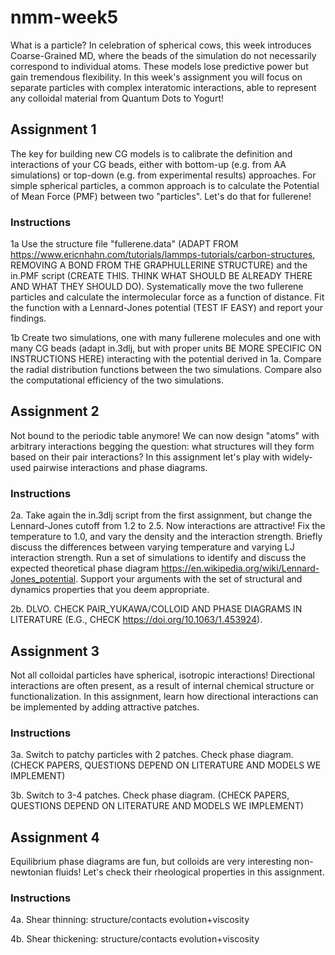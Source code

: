 # nmm-week5

What is a particle? In celebration of spherical cows, this week introduces Coarse-Grained MD, where the beads of the simulation do not necessarily correspond to individual atoms. These models lose predictive power but gain tremendous flexibility. In this week's assignment you will focus on separate particles with complex interatomic interactions, able to represent any colloidal material from Quantum Dots to Yogurt!

## Assignment 1

The key for building new CG models is to calibrate the definition and interactions of your CG beads, either with bottom-up (e.g. from AA simulations) or top-down (e.g. from experimental results) approaches. For simple spherical particles, a common approach is to calculate the Potential of Mean Force (PMF) between two "particles". Let's do that for fullerene!

### Instructions

1a Use the structure file "fullerene.data" (ADAPT FROM https://www.ericnhahn.com/tutorials/lammps-tutorials/carbon-structures, REMOVING A BOND FROM THE GRAPHULLERINE STRUCTURE) and the in.PMF script (CREATE THIS. THINK WHAT SHOULD BE ALREADY THERE AND WHAT THEY SHOULD DO). Systematically move the two fullerene particles and calculate the intermolecular force as a function of distance. Fit the function with a Lennard-Jones potential (TEST IF EASY) and report your findings.

1b Create two simulations, one with many fullerene molecules and one with many CG beads (adapt in.3dlj, but with proper units BE MORE SPECIFIC ON INSTRUCTIONS HERE) interacting with the potential derived in 1a. Compare the radial distribution functions between the two simulations. Compare also the computational efficiency of the two simulations.

## Assignment 2

Not bound to the periodic table anymore! We can now design "atoms" with arbitrary interactions begging the question: what structures will they form based on their pair interactions? In this assignment let's play with widely-used pairwise interactions and phase diagrams.

### Instructions

2a. Take again the in.3dlj script from the first assignment, but change the Lennard-Jones cutoff from 1.2 to 2.5. Now interactions are attractive! Fix the temperature to 1.0, and vary the density and the interaction strength. Briefly discuss the differences between varying temperature and varying LJ interaction strength.
Run a set of simulations to identify and discuss the expected theoretical phase diagram https://en.wikipedia.org/wiki/Lennard-Jones_potential. Support your arguments with the set of structural and dynamics properties that you deem appropriate.

2b. DLVO. CHECK PAIR_YUKAWA/COLLOID AND PHASE DIAGRAMS IN LITERATURE (E.G., CHECK https://doi.org/10.1063/1.453924).

## Assignment 3

Not all colloidal particles have spherical, isotropic interactions! Directional interactions are often present, as a result of internal chemical structure or functionalization. In this assignment, learn how directional interactions can be implemented by adding attractive patches.

### Instructions

3a. Switch to patchy particles with 2 patches. Check phase diagram. (CHECK PAPERS, QUESTIONS DEPEND ON LITERATURE AND MODELS WE IMPLEMENT)


3b. Switch to 3-4 patches. Check phase diagram. (CHECK PAPERS, QUESTIONS DEPEND ON LITERATURE AND MODELS WE IMPLEMENT)

## Assignment 4

Equilibrium phase diagrams are fun, but colloids are very interesting non-newtonian fluids! Let's check their rheological properties in this assignment. 

### Instructions

4a. Shear thinning: structure/contacts evolution+viscosity

4b. Shear thickening: structure/contacts evolution+viscosity
